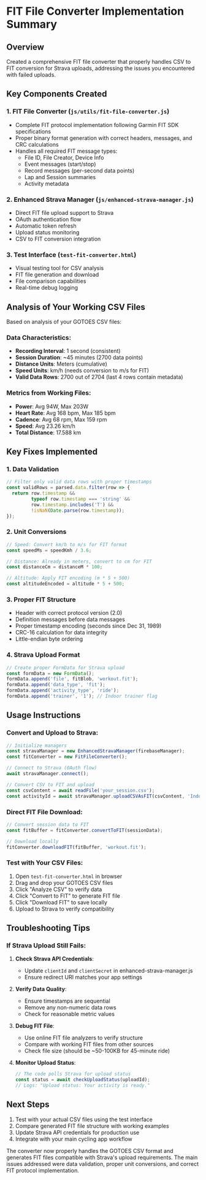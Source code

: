 # FIT File Converter Implementation Summary

## Overview
Created a comprehensive FIT file converter that properly handles CSV to FIT conversion for Strava uploads, addressing the issues you encountered with failed uploads.

## Key Components Created

### 1. FIT File Converter (`js/utils/fit-file-converter.js`)
- Complete FIT protocol implementation following Garmin FIT SDK specifications
- Proper binary format generation with correct headers, messages, and CRC calculations
- Handles all required FIT message types:
  - File ID, File Creator, Device Info
  - Event messages (start/stop)
  - Record messages (per-second data points)
  - Lap and Session summaries
  - Activity metadata

### 2. Enhanced Strava Manager (`js/enhanced-strava-manager.js`)
- Direct FIT file upload support to Strava
- OAuth authentication flow
- Automatic token refresh
- Upload status monitoring
- CSV to FIT conversion integration

### 3. Test Interface (`test-fit-converter.html`)
- Visual testing tool for CSV analysis
- FIT file generation and download
- File comparison capabilities
- Real-time debug logging

## Analysis of Your Working CSV Files

Based on analysis of your GOTOES CSV files:

### Data Characteristics:
- **Recording Interval**: 1 second (consistent)
- **Session Duration**: ~45 minutes (2700 data points)
- **Distance Units**: Meters (cumulative)
- **Speed Units**: km/h (needs conversion to m/s for FIT)
- **Valid Data Rows**: 2700 out of 2704 (last 4 rows contain metadata)

### Metrics from Working Files:
- **Power**: Avg 94W, Max 203W
- **Heart Rate**: Avg 168 bpm, Max 185 bpm
- **Cadence**: Avg 68 rpm, Max 159 rpm
- **Speed**: Avg 23.26 km/h
- **Total Distance**: 17.588 km

## Key Fixes Implemented

### 1. Data Validation
```javascript
// Filter only valid data rows with proper timestamps
const validRows = parsed.data.filter(row => {
  return row.timestamp && 
         typeof row.timestamp === 'string' && 
         row.timestamp.includes('T') &&
         !isNaN(Date.parse(row.timestamp));
});
```

### 2. Unit Conversions
```javascript
// Speed: Convert km/h to m/s for FIT format
const speedMs = speedKmh / 3.6;

// Distance: Already in meters, convert to cm for FIT
const distanceCm = distanceM * 100;

// Altitude: Apply FIT encoding (m * 5 + 500)
const altitudeEncoded = altitude * 5 + 500;
```

### 3. Proper FIT Structure
- Header with correct protocol version (2.0)
- Definition messages before data messages
- Proper timestamp encoding (seconds since Dec 31, 1989)
- CRC-16 calculation for data integrity
- Little-endian byte ordering

### 4. Strava Upload Format
```javascript
// Create proper FormData for Strava upload
const formData = new FormData();
formData.append('file', fitBlob, 'workout.fit');
formData.append('data_type', 'fit');
formData.append('activity_type', 'ride');
formData.append('trainer', '1'); // Indoor trainer flag
```

## Usage Instructions

### Convert and Upload to Strava:
```javascript
// Initialize managers
const stravaManager = new EnhancedStravaManager(firebaseManager);
const fitConverter = new FitFileConverter();

// Connect to Strava (OAuth flow)
await stravaManager.connect();

// Convert CSV to FIT and upload
const csvContent = await readFile('your_session.csv');
const activityId = await stravaManager.uploadCSVAsFIT(csvContent, 'Indoor Ride');
```

### Direct FIT File Download:
```javascript
// Convert session data to FIT
const fitBuffer = fitConverter.convertToFIT(sessionData);

// Download locally
fitConverter.downloadFIT(fitBuffer, 'workout.fit');
```

### Test with Your CSV Files:
1. Open `test-fit-converter.html` in browser
2. Drag and drop your GOTOES CSV files
3. Click "Analyze CSV" to verify data
4. Click "Convert to FIT" to generate FIT file
5. Click "Download FIT" to save locally
6. Upload to Strava to verify compatibility

## Troubleshooting Tips

### If Strava Upload Still Fails:

1. **Check Strava API Credentials**:
   - Update `clientId` and `clientSecret` in enhanced-strava-manager.js
   - Ensure redirect URI matches your app settings

2. **Verify Data Quality**:
   - Ensure timestamps are sequential
   - Remove any non-numeric data rows
   - Check for reasonable metric values

3. **Debug FIT File**:
   - Use online FIT file analyzers to verify structure
   - Compare with working FIT files from other sources
   - Check file size (should be ~50-100KB for 45-minute ride)

4. **Monitor Upload Status**:
   ```javascript
   // The code polls Strava for upload status
   const status = await checkUploadStatus(uploadId);
   // Logs: "Upload status: Your activity is ready."
   ```

## Next Steps

1. Test with your actual CSV files using the test interface
2. Compare generated FIT file structure with working examples
3. Update Strava API credentials for production use
4. Integrate with your main cycling app workflow

The converter now properly handles the GOTOES CSV format and generates FIT files compatible with Strava's upload requirements. The main issues addressed were data validation, proper unit conversions, and correct FIT protocol implementation.
